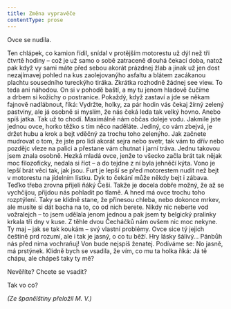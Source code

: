 ```yaml
---
title: Změna vypravěče
contentType: prose
---
```


Ovce se nudila.

Ten chlápek, co kamion řídil, snídal v protějším motorestu už dýl než tři čtvrtě hodiny – což je už samo o sobě zatraceně dlouhá čekací doba, natož pak když vy sami máte před sebou akorát prázdnej žlab a jinak už jen dost nezajímavej pohled na kus zaolejovanýho asfaltu a blátem zacákanou plachtu sousedního tureckýho tiráka. Zkrátka rozhodně žádnej see view. To teda ani náhodou. On si v pohodě baští, a my tu jenom hladově čučíme a drbem si kožichy o postranice. Pokaždý, když zastaví a jde se někam fajnově nadlábnout, říká: Vydržte, holky, za pár hodin vás čekaj žírný zelený pastviny, ale já osobně si myslím, že nás čeká leda tak velký hovno. Anebo spíš jatka. Tak už to chodí. Maximálně nám občas doleje vodu. Jakmile jste jednou ovce, horko těžko s tím něco naděláte. Jediný, co vám zbejvá, je držet hubu a krok a bejt vděčný za trochu toho zelenýho. Jak začnete mudrovat o tom, že jste pro lidi akorát sejra nebo svetr, tak vám to dřív nebo pozdějc vleze na palici a přestane vám chutnat i jarní tráva. Jednu takovou jsem znala osobně. Hezká mladá ovce, jenže to všecko začla brát tak nějak moc filozoficky, nedala si říct – a do tejdne z ní byla jehněčí kýta. Vono je lepší brát věci tak, jak jsou. Furt je lepší se před motorestem nudit než bejt v motorestu na jídelním lístku. Dyk to čekání může někdy bejt i zábava. Teďko třeba zrovna přijeli ňáký Češi. Takže je docela dobře možný, že až se vychčijou, přijdou nás pohladit po tlamě. A hned má ovce trochu toho rozptýlení. Taky se klidně stane, že přinesou chleba, nebo dokonce mrkev, ale musíte si dát bacha na to, co od nich berete. Nikdy nic neberte vod vožralejch – to jsem udělala jenom jednou a pak jsem ty belgický pralinky krkala tři dny v kuse. Z těhle dvou Čecháčků nám ovšem nic moc nekyne. Ty maj – jak se tak koukám – svý vlastní problémy. Ovce sice tý jejich češtině prd rozumí, ale i tak je jasný, o co tu běží. Hry lásky šálivý… Pánbůh nás před nima vochraňuj! Von bude nejspíš ženatej. Podíváme se: No jasně, má prstýnek. Klidně bych se vsadila, že vím, co mu ta holka říká: Já tě chápu, ale chápeš taky ty mě?

Nevěříte? Chcete se vsadit?

Tak vo co?

_(Ze španělštiny přeložil M. V.)_
